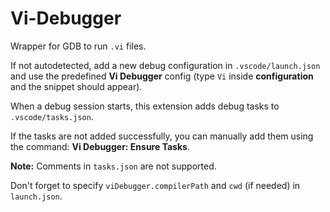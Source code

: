# Vi-Debugger

Wrapper for GDB to run `.vi` files.

If not autodetected, add a new debug configuration in `.vscode/launch.json` and use the predefined **Vi Debugger** config (type `Vi` inside **configuration** and the snippet should appear).

When a debug session starts, this extension adds debug tasks to `.vscode/tasks.json`.

If the tasks are not added successfully, you can manually add them using the command:
**Vi Debugger: Ensure Tasks**.

**Note:** Comments in `tasks.json` are not supported.

Don't forget to specify `viDebugger.compilerPath` and `cwd` (if needed) in `launch.json`.
